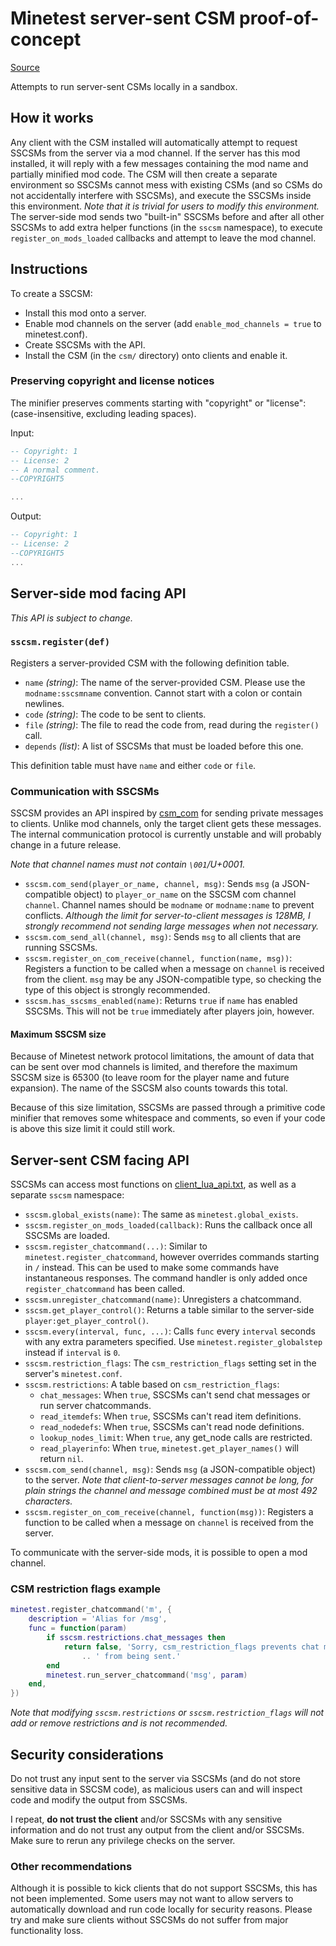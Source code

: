 # Minetest server-sent CSM proof-of-concept

[Source](https://git.minetest.land/luk3yx/sscsm)

Attempts to run server-sent CSMs locally in a sandbox.

## How it works

Any client with the CSM installed will automatically attempt to request SSCSMs
from the server via a mod channel. If the server has this mod installed, it
will reply with a few messages containing the mod name and partially minified
mod code. The CSM will then create a separate environment so SSCSMs cannot mess
with existing CSMs (and so CSMs do not accidentally interfere with SSCSMs), and
execute the SSCSMs inside this environment. *Note that it is trivial for users
to modify this environment.* The server-side mod sends two "built-in" SSCSMs
before and after all other SSCSMs to add extra helper functions (in the `sscsm`
namespace), to execute `register_on_mods_loaded` callbacks and attempt to leave
the mod channel.

## Instructions

To create a SSCSM:

 - Install this mod onto a server.
 - Enable mod channels on the server (add `enable_mod_channels = true` to
     minetest.conf).
 - Create SSCSMs with the API.
 - Install the CSM (in the `csm/` directory) onto clients and enable it.

### Preserving copyright and license notices

The minifier preserves comments starting with "copyright" or "license":
(case-insensitive, excluding leading spaces).

Input:

```lua
-- Copyright: 1
-- License: 2
-- A normal comment.
--COPYRIGHT5

...
```

Output:

```lua
-- Copyright: 1
-- License: 2
--COPYRIGHT5
...
```

## Server-side mod facing API

*This API is subject to change.*

### `sscsm.register(def)`

Registers a server-provided CSM with the following definition table.

 - `name` *(string)*: The name of the server-provided CSM. Please use the
        `modname:sscsmname` convention. Cannot start with a colon or contain
        newlines.
 - `code` *(string)*: The code to be sent to clients.
 - `file` *(string)*: The file to read the code from, read during the
        `register()` call.
 - `depends` *(list)*: A list of SSCSMs that must be loaded before this one.

This definition table must have `name` and either `code` or `file`.

### Communication with SSCSMs

SSCSM provides an API inspired by
[csm_com](https://github.com/DS-Minetest/csm_com) for sending private messages
to clients. Unlike mod channels, only the target client gets these messages.
The internal communication protocol is currently unstable and will probably
change in a future release.

*Note that channel names must not contain `\001`/U+0001.*

 - `sscsm.com_send(player_or_name, channel, msg)`: Sends `msg`
    (a JSON-compatible object) to `player_or_name` on the SSCSM com channel
    `channel`. Channel names should be `modname` or `modname:name` to prevent
    conflicts. *Although the limit for server-to-client messages is 128MB, I
    strongly recommend not sending large messages when not necessary.*
 - `sscsm.com_send_all(channel, msg)`: Sends `msg` to all clients that are
    running SSCSMs.
 - `sscsm.register_on_com_receive(channel, function(name, msg))`: Registers a
    function to be called when a message on `channel` is received from the
    client. `msg` may be any JSON-compatible type, so checking the type of this
    object is strongly recommended.
 - `sscsm.has_sscsms_enabled(name)`: Returns `true` if `name` has enabled
    SSCSMs. This will not be `true` immediately after players join, however.

#### Maximum SSCSM size

Because of Minetest network protocol limitations, the amount of data that can
be sent over mod channels is limited, and therefore the maximum SSCSM size is
65300 (to leave room for the player name and future expansion). The name of the
SSCSM also counts towards this total.

Because of this size limitation, SSCSMs are passed through a primitive code
minifier that removes some whitespace and comments, so even if your code is
above this size limit it could still work.

## Server-sent CSM facing API

SSCSMs can access most functions on [client_lua_api.txt](https://github.com/minetest/minetest/blob/master/doc/client_lua_api.txt), as well as a separate `sscsm` namespace:

 - `sscsm.global_exists(name)`: The same as `minetest.global_exists`.
 - `sscsm.register_on_mods_loaded(callback)`: Runs the callback once all SSCSMs
    are loaded.
 - `sscsm.register_chatcommand(...)`: Similar to
    `minetest.register_chatcommand`, however overrides commands starting in `/`
    instead. This can be used to make some commands have instantaneous
    responses. The command handler is only added once `register_chatcommand`
    has been called.
 - `sscsm.unregister_chatcommand(name)`: Unregisters a chatcommand.
 - `sscsm.get_player_control()`: Returns a table similar to the server-side
    `player:get_player_control()`.
 - `sscsm.every(interval, func, ...)`: Calls `func` every `interval` seconds
    with any extra parameters specified. Use `minetest.register_globalstep`
    instead if `interval` is `0`.
 - `sscsm.restriction_flags`: The `csm_restriction_flags` setting set in
    the server's `minetest.conf`.
 - `sscsm.restrictions`: A table based on `csm_restriction_flags`:
    - `chat_messages`: When `true`, SSCSMs can't send chat messages or run
        server chatcommands.
    - `read_itemdefs`: When `true`, SSCSMs can't read item definitions.
    - `read_nodedefs`: When `true`, SSCSMs can't read node definitions.
    - `lookup_nodes_limit`: When `true`, any get_node calls are restricted.
    - `read_playerinfo`: When `true`, `minetest.get_player_names()` will return
        `nil`.
 - `sscsm.com_send(channel, msg)`: Sends `msg` (a JSON-compatible object) to
    the server. *Note that client-to-server messages cannot be long, for plain
    strings the channel and message combined must be at most 492 characters.*
 - `sscsm.register_on_com_receive(channel, function(msg))`: Registers a
    function to be called when a message on `channel` is received from the
    server.

To communicate with the server-side mods, it is possible to open a mod
channel.

### CSM restriction flags example

```lua
minetest.register_chatcommand('m', {
    description = 'Alias for /msg',
    func = function(param)
        if sscsm.restrictions.chat_messages then
            return false, 'Sorry, csm_restriction_flags prevents chat messages'
                .. ' from being sent.'
        end
        minetest.run_server_chatcommand('msg', param)
    end,
})
```

*Note that modifying `sscsm.restrictions` or `sscsm.restriction_flags` will
not add or remove restrictions and is not recommended.*

## Security considerations

Do not trust any input sent to the server via SSCSMs (and do not store
sensitive data in SSCSM code), as malicious users can and will inspect code and
modify the output from SSCSMs.

I repeat, **do not trust the client** and/or SSCSMs with any sensitive
information and do not trust any output from the client and/or SSCSMs. Make
sure to rerun any privilege checks on the server.

### Other recommendations

Although it is possible to kick clients that do not support SSCSMs, this has
not been implemented. Some users may not want to allow servers to automatically
download and run code locally for security reasons. Please try and make sure
clients without SSCSMs do not suffer from major functionality loss.
